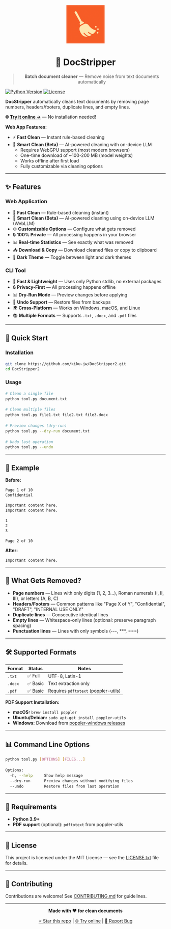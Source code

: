 <div align="center">
  <img src="docs/assets/icon.svg?v=2" alt="DocStripper Logo" width="120">
  
  # 🧹 DocStripper
  
  > **Batch document cleaner** — Remove noise from text documents automatically
</div>

[![Python Version](https://img.shields.io/badge/python-3.9%2B-blue.svg)](https://www.python.org/downloads/)
[![License](https://img.shields.io/badge/license-MIT-green.svg)](LICENSE.txt)

**DocStripper** automatically cleans text documents by removing page numbers, headers/footers, duplicate lines, and empty lines.

**🌐 [Try it online →](https://kiku-jw.github.io/DocStripper2/)** — No installation needed!

**Web App Features:**
- ⚡ **Fast Clean** — Instant rule-based cleaning
- 🤖 **Smart Clean (Beta)** — AI-powered cleaning with on-device LLM
  - Requires WebGPU support (most modern browsers)
  - One-time download of ~100-200 MB (model weights)
  - Works offline after first load
  - Fully customizable via cleaning options

---

## ✨ Features

### Web Application
- 🚀 **Fast Clean** — Rule-based cleaning (instant)
- 🤖 **Smart Clean (Beta)** — AI-powered cleaning using on-device LLM (WebLLM)
- ⚙️ **Customizable Options** — Configure what gets removed
- 🔒 **100% Private** — All processing happens in your browser
- 📊 **Real-time Statistics** — See exactly what was removed
- 📥 **Download & Copy** — Download cleaned files or copy to clipboard
- 🎨 **Dark Theme** — Toggle between light and dark themes

### CLI Tool
- 🚀 **Fast & Lightweight** — Uses only Python stdlib, no external packages
- 🔒 **Privacy-First** — All processing happens offline
- 📊 **Dry-Run Mode** — Preview changes before applying
- 🔄 **Undo Support** — Restore files from backups
- 🌍 **Cross-Platform** — Works on Windows, macOS, and Linux
- 📚 **Multiple Formats** — Supports `.txt`, `.docx`, and `.pdf` files

---

## 🎯 Quick Start

### Installation

```bash
git clone https://github.com/kiku-jw/DocStripper2.git
cd DocStripper2
```

### Usage

```bash
# Clean a single file
python tool.py document.txt

# Clean multiple files
python tool.py file1.txt file2.txt file3.docx

# Preview changes (dry-run)
python tool.py --dry-run document.txt

# Undo last operation
python tool.py --undo
```

---

## 📖 Example

**Before:**
```
Page 1 of 10
Confidential

Important content here.
Important content here.

1
2
3

Page 2 of 10
```

**After:**
```
Important content here.
```

---

## 🎨 What Gets Removed?

- **Page numbers** — Lines with only digits (1, 2, 3...), Roman numerals (I, II, III), or letters (A, B, C)
- **Headers/Footers** — Common patterns like "Page X of Y", "Confidential", "DRAFT", "INTERNAL USE ONLY"
- **Duplicate lines** — Consecutive identical lines
- **Empty lines** — Whitespace-only lines (optional: preserve paragraph spacing)
- **Punctuation lines** — Lines with only symbols (---, ***, ===)

---

## 🛠️ Supported Formats

| Format | Status | Notes |
|--------|--------|-------|
| `.txt` | ✅ Full | UTF-8, Latin-1 |
| `.docx` | ✅ Basic | Text extraction only |
| `.pdf` | ✅ Basic | Requires `pdftotext` (poppler-utils) |

**PDF Support Installation:**

- **macOS:** `brew install poppler`
- **Ubuntu/Debian:** `sudo apt-get install poppler-utils`
- **Windows:** Download from [poppler-windows releases](https://github.com/oschwartz10612/poppler-windows/releases/)

---

## 📊 Command Line Options

```bash
python tool.py [OPTIONS] [FILES...]

Options:
  -h, --help     Show help message
  --dry-run      Preview changes without modifying files
  --undo         Restore files from last operation
```

---

## 🔧 Requirements

- **Python 3.9+**
- **PDF support** (optional): `pdftotext` from poppler-utils

---

## 📝 License

This project is licensed under the MIT License — see the [LICENSE.txt](LICENSE.txt) file for details.

---

## 🤝 Contributing

Contributions are welcome! See [CONTRIBUTING.md](CONTRIBUTING.md) for guidelines.

---

<div align="center">

**Made with ❤️ for clean documents**

[⭐ Star this repo](https://github.com/kiku-jw/DocStripper2) | [🌐 Try online](https://kiku-jw.github.io/DocStripper2/) | [🐛 Report Bug](https://github.com/kiku-jw/DocStripper2/issues)

</div>
